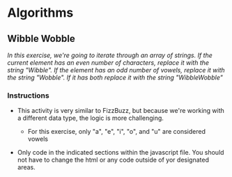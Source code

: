 # Algorithms

## Wibble Wobble

_In this exercise, we're going to iterate through an array of strings. If the current element has an even number of characters, replace it with the string "Wibble". If the element has an odd number of vowels, replace it with the string "Wobble". If it has both replace it with the string "WibbleWobble"_

### Instructions

* This activity is very similar to FizzBuzz, but because we're working with a different data type, the logic is more challenging.
    * For this exercise, only "a", "e", "i", "o", and "u" are considered vowels

* Only code in the indicated sections within the javascript file. You should not have to change the html or any code outside of yor designated areas.
